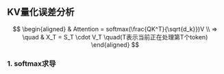 ## KV量化误差分析

$$
\begin{aligned}
& Attention = softmax(\frac{QK^T}{\sqrt{d_k}})V \\
=> \quad & X_T = S_T \cdot V_T \quad(T表示当前正在处理第T个token)
\end{aligned}
$$



### 1. softmax求导
